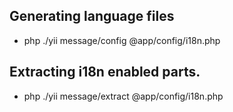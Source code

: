 ## Generating language files
 - php ./yii message/config @app/config/i18n.php

## Extracting i18n enabled parts.
 - php ./yii message/extract @app/config/i18n.php